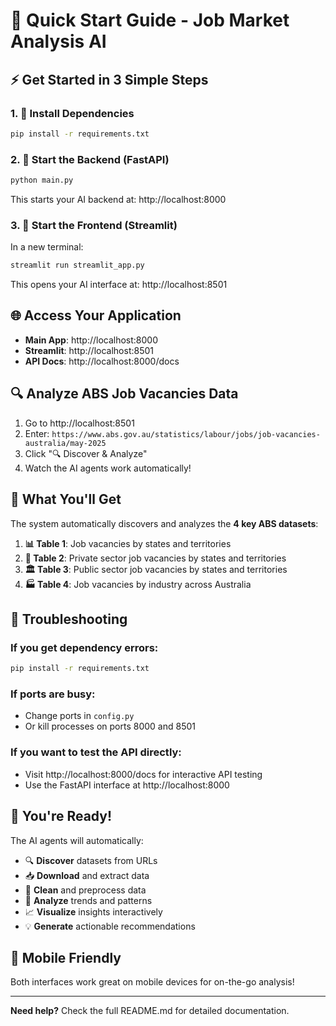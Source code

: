 # 🚀 Quick Start Guide - Job Market Analysis AI

## ⚡ Get Started in 3 Simple Steps

### 1. 🎯 **Install Dependencies**

```bash
pip install -r requirements.txt
```

### 2. 🚀 **Start the Backend (FastAPI)**

```bash
python main.py
```

This starts your AI backend at: http://localhost:8000

### 3. 🎨 **Start the Frontend (Streamlit)**

In a new terminal:

```bash
streamlit run streamlit_app.py
```

This opens your AI interface at: http://localhost:8501

## 🌐 **Access Your Application**

- **Main App**: http://localhost:8000
- **Streamlit**: http://localhost:8501
- **API Docs**: http://localhost:8000/docs

## 🔍 **Analyze ABS Job Vacancies Data**

1. Go to http://localhost:8501
2. Enter: `https://www.abs.gov.au/statistics/labour/jobs/job-vacancies-australia/may-2025`
3. Click "🔍 Discover & Analyze"
4. Watch the AI agents work automatically!

## 🎯 **What You'll Get**

The system automatically discovers and analyzes the **4 key ABS datasets**:

1. **📊 Table 1**: Job vacancies by states and territories
2. **🏢 Table 2**: Private sector job vacancies by states and territories
3. **🏛️ Table 3**: Public sector job vacancies by states and territories
4. **🏭 Table 4**: Job vacancies by industry across Australia

## 🚨 **Troubleshooting**

### If you get dependency errors:

```bash
pip install -r requirements.txt
```

### If ports are busy:

- Change ports in `config.py`
- Or kill processes on ports 8000 and 8501

### If you want to test the API directly:

- Visit http://localhost:8000/docs for interactive API testing
- Use the FastAPI interface at http://localhost:8000

## 🎉 **You're Ready!**

The AI agents will automatically:

- 🔍 **Discover** datasets from URLs
- 📥 **Download** and extract data
- 🧹 **Clean** and preprocess data
- 🧠 **Analyze** trends and patterns
- 📈 **Visualize** insights interactively
- 💡 **Generate** actionable recommendations

## 📱 **Mobile Friendly**

Both interfaces work great on mobile devices for on-the-go analysis!

---

**Need help?** Check the full README.md for detailed documentation.

